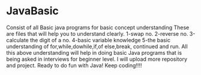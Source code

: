 # JavaBasic
Consist of all Basic java programs for basic concept understanding
These are files that will help you to understand clearly.
1-swap no.
2-reverse no.
3-calculate the digit of a no.
4-basic variable knowledge
5-the basic understanding of for,while,dowhile,if,of else,break, continued and run.
All this above understanding will help in doing basic Java programs that is being asked in interviews for beginner level.
I will upload more repository and project.
Ready to do fun with Java!
Keep coding!!!!

